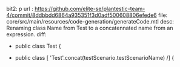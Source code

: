 bit2: p
url : https://github.com/elite-se/plantestic-team-4/commit/8ddbbdd6864a935351f3d0adf500608806efede6
file: core/src/main/resources/code-generation/generateCode.mtl
desc: Renaming class Name from Test to a concatennated name from an expression.
diff: 

- public class Test {
+ public class [ 'Test'.concat(testScenario.testScenarioName) /] {
